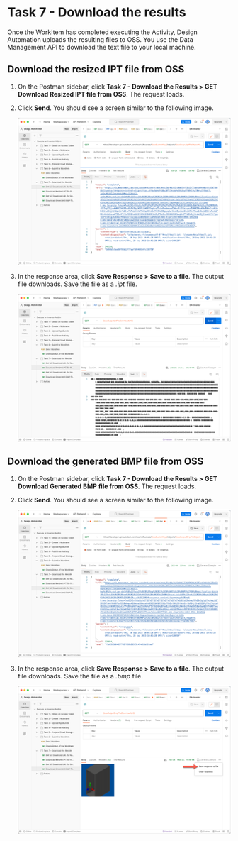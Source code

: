 # Task 7 - Download the results

Once the WorkItem has completed executing the Activity, Design Automation uploads the resulting files to OSS. You use the Data Management API to download the text file to your local machine.

## Download the resized IPT file from OSS

1. On the Postman sidebar, click **Task 7 - Download the Results > GET Download Resized IPT file from OSS**. The request loads.

2. Click **Send**. You should see a screen similar to the following image.

    ![Download Result](../images/task7-download_step_1.png "Download Result")

3. In the response area, click **Save Response > Save to a file**. The output file downloads. Save the file as a *.ipt* file.

    ![Download Result](../images/task7-download_step_2.png "Download Result")

## Download the generated BMP file from OSS

1. On the Postman sidebar, click **Task 7 - Download the Results > GET Download Generated BMP file from OSS**. The request loads.

2. Click **Send**. You should see a screen similar to the following image.

    ![Download Result](../images/task7-download_step_3.png "Download Result")

3. In the response area, click **Save Response > Save to a file**. The output file downloads. Save the file as a *.bmp* file.

    ![Download Result](../images/task7-download_step_4.png "Download Result")
